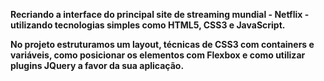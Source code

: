 **Recriando a interface do principal site de streaming mundial - Netflix - utilizando tecnologias simples como HTML5, CSS3 e JavaScript.**

**No projeto estruturamos um layout, técnicas de CSS3 com containers e variáveis, como posicionar os elementos com Flexbox e como utilizar plugins JQuery a favor da sua aplicação.**

